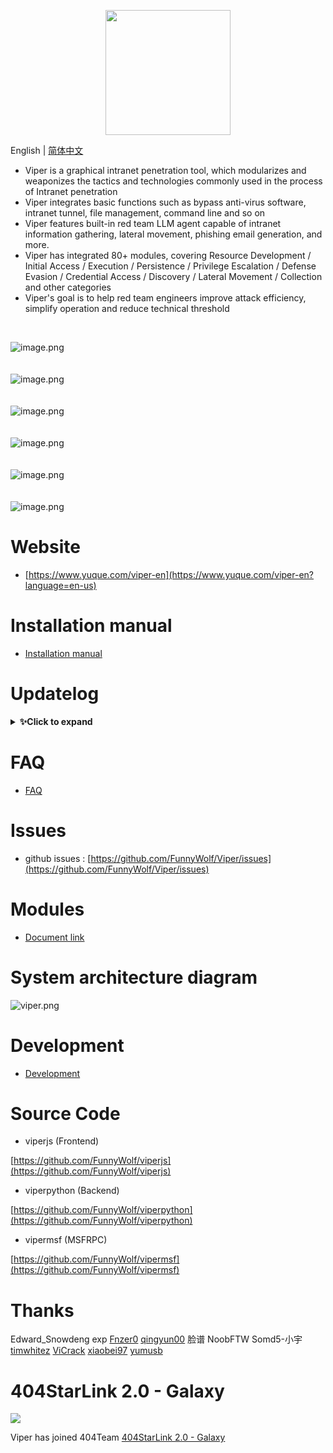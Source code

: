 <p align="center">
   <img width="200" src="https://cdn.nlark.com/yuque/0/2020/svg/159259/1590851265515-f865560b-ba50-4ca3-b2f6-5e8db3268da1.svg#align=left&display=inline&height=200&margin=%5Bobject%20Object%5D&name=logo.svg&originHeight=200&originWidth=200&size=1378&status=done&style=none&width=200">
</p>

English | [简体中文](./README.md)

- Viper is a graphical intranet penetration tool, which modularizes and weaponizes the tactics and technologies commonly
  used in the process of Intranet penetration
- Viper integrates basic functions such as bypass anti-virus software, intranet tunnel, file management, command line
  and so on
- Viper features built-in red team LLM agent capable of intranet information gathering, lateral movement, phishing email generation, and more.
- Viper has integrated 80+ modules, covering Resource Development / Initial Access / Execution / Persistence / Privilege
  Escalation / Defense Evasion / Credential Access / Discovery / Lateral Movement / Collection and other categories
- Viper's goal is to help red team engineers improve attack efficiency, simplify operation and reduce technical
  threshold

<br>

![image.png](https://cdn.nlark.com/yuque/0/2021/png/159259/1631688473804-d80f746b-e2fd-4d53-a44e-8bf8c4dc89d1.png?x-oss-process=image%2Fresize%2Cw_2250%2Climit_0)
<br>
<br>
<br>
![image.png](https://cdn.nlark.com/yuque/0/2021/png/159259/1631688521936-66b17009-3830-4925-941d-aad201252f90.png?x-oss-process=image%2Fresize%2Cw_2256%2Climit_0)
<br>
<br>
<br>
![image.png](https://cdn.nlark.com/yuque/0/2021/png/159259/1631688605817-27cf835d-fd4c-42cc-95a1-880ea5cf9102.png?x-oss-process=image%2Fresize%2Cw_2256%2Climit_0)
<br>
<br>
<br>
![image.png](https://cdn.nlark.com/yuque/0/2021/png/159259/1631688493291-48972160-0e2a-4757-a3a0-a466003d98f3.png?x-oss-process=image%2Fresize%2Cw_2256%2Climit_0)
<br>
<br>
<br>
![image.png](https://cdn.nlark.com/yuque/0/2021/png/159259/1631688640236-8f79ff40-e012-4fe8-89ce-cfcf2fd6627e.png?x-oss-process=image%2Fresize%2Cw_2256%2Climit_0)
<br>
<br>
<br>
![image.png](https://cdn.nlark.com/yuque/0/2021/png/159259/1631688660123-906ed19d-a6df-4632-8169-b6edf50c6ef7.png?x-oss-process=image%2Fresize%2Cw_2256%2Climit_0)
<br>

# Website

- [https://www.yuque.com/viper-en](https://www.yuque.com/viper-en?language=en-us)

# Installation manual

- [Installation manual](https://www.yuque.com/viper-en/inh85g/cvucxz?language=en-us)

# Updatelog

<details>
<summary><b>✨Click to expand</b></summary>

## v3.0.0 2024-12-09-10-50-06
### New Features
- screen_share function supports direct preview on the web end
- Added 'Filing', 'Favicon' and other features to attack surface management
- Automatically block login when Viper is brute-forced

## Optimizations
- Updated AI module prompts
- Switched attack surface management data storage from sqlite to elasticsearch
- Updated the startup sequence of backend services, added logs for reasons of startup failure
- Merged Metasploit-Framework version 6.4.40


## v2.3.5 2024-09-29-16-32-42
### New Features
- webcam_stream function supports direct preview on the web end

### Optimizations
- Supports entering a custom model name for `OPENAI`
- Improved error message when `OPENAI` is not configured
- Updated API for the 'Get Internet Exit IP' module to https://ipwho.is/
- Prompt updates for 'Email Generation/Sending Agent' and 'Platform Operation Agent', introducing CoT and Role Play

## v2.3.4 2024-09-04-16-59-30
### New Features
- Added 'Multi-user' feature, supporting multi-person collaboration

### Optimizations
- 'Smart Assistant' now supports output and display in Markdown format


## v2.3.3 2024-08-21-11-24-51

### Optimizations
- Updated some smart agent prompts
- 'Email Generation/Sending Agent' can now add and send attachments
- Reconstructed all smart agents using langgraph
- Automatic cleanup of ToolCall and Tool Message to reduce token usage

### Bugfixes
- Fixed https://github.com/FunnyWolf/Viper/issues/225

## v2.3.2 2024-08-05-15-27-29

### New Features

- Added 'SMTP Configuration' for sending emails
- 'Data Analysis Multi-role Agent' supports querying and analyzing session/handler related information
- 'Data Analysis Multi-role Agent' supports Meterpreter-related operations (camera/stream capture/keystroke logging/file viewing)
- Added 'Email Generation/Sending Agent', which can generate complete emails and send them based on user description

### Optimizations

- Adjusted some button UIs
- 'OpenAI' adds 'gpt-4o-mini' model
- Added heartbeat detection for service status checks in 'Penetration Service'
- Code for 'Internet Attack Surface Management' workers has been merged into the main branch

### Bugfixes

- Fixed interface jitter issues

## v2.3.1 2024-07-08-16-03-05

### New Features

- Introduced 'V-GPT', an AI-driven offensive intelligent agent framework
- Added 'Data Analysis Agent' and 'Data Analysis Multi-role Agent' modules
- Integrated 'OpenAI'

### Optimizations

- Adjusted parts of the 'Platform Settings' UI

### Bugfixes

- Fixed https://github.com/FunnyWolf/Viper/issues/217
- Fixed https://github.com/FunnyWolf/Viper/issues/218

## v2.3.0 2024-05-08-17-00-11

### Optimizations

- Adjusted the overall architecture of 'Internet Attack Surface'
- Enhanced 'Network Asset' search functionality
- Optimized data storage efficiency for 'Internet Attack Surface'
- Adapted to new API interfaces of Quake

### Bugfixes

- Fixed the issue where modules could not use newly established listeners
- Fixed the inability to use 'Anti-tracing'
- Fixed the timeout issue of creating new listeners when host performance is insufficient

## v2.2.1 2024-04-21-13-52-18

### New Features

- Added 'General Configuration' page, allowing configuration for 'Web Search Engine', 'wafw00f' related settings

### Optimizations

- Added wafw00f check to 'Service Status'
- Automatically redirects to login when accessing navigation pages without being logged in
- Nuclei now supports setting vulnerability levels and concurrency numbers
- Updated 360 Quake interface
- Optimized wafw00f performance (gevent)
- Improved frontend error messages when module errors occur
- Interpreter updated to Python 3.12 and pip dependencies updated to the latest versions
- Merged Metasploit-Framework version 6.4.6

### Bugfixes

- Fixed https://github.com/FunnyWolf/Viper/issues/207
- Fixed low probability encoding errors when generating C code


## v1.5.18 20220311
### Optimize
- After Viper restarts, it will no longer automatically load historical handler, but generate corresponding virtual handler and add the "backup" label to facilitate manual recovery
- Use jemalloc Ruby to optimize MSF memory use
- Merge Metasploit Framework version 6.1.34
### Bugfix
- Fix port occupation after reverse_https is closed
- The handler generated by to_handler is correctly displayedin WEBUI


## v1.5.17 20220305
### New features
- Add Android into `Payload And Handler`
### Optimize
- Merge Metasploit Framework version 6.1.33
### Bugfix
- Fix the problem that msfrpc generates a large number of 127.0.0.1 connect
- Repairing 'docker health check' cause a large number of 'TIME_WAIT' connect

## v1.5.16 20220226
### Optimize
- Optimize UI and adapt to macox
- Merge Metasploit Framework version 6.1.32
### Bugfix
- Fix `Fake exe file of Word document` exe cannot be cleaned up in some situations
- Fix the problem that `Python/Java/Android` payloads cannot online

## v1.5.15 20220213
### Optimize
- Optimize UI
- Delete session add secondary confirmation
- `communication channel` adapts to most payloads
- Merge Metasploit Framework version 6.1.30
### Bugfix
- Fix the MIUI crash problem of `mobile camera taking photos`


## v1.5.14 20220206
### New features
- Add three Android teaching demonstration modules (obtain target mobile phone SMS / call record / address book) (take photos with mobile phone camera) (record audio with mobile phone)
- The 'session channel' function is added to make multi-level intranet penetration more convenient [readme](https://www.yuque.com/vipersec/blog/gssfbg)
### Optimize
- Merge Metasploit Framework version 6.1.29

## v1.5.13 20220111

### New features
- Added zoomeye API interface
- Add `dnslog server` module

### Optimize
- Delete the "InternetScan" debug interface (the manual import function can completely replace this interface)
- Log4j payload echo java version, OS arch, OS version
- Optimize the pipeline logic of `InternetScan`, which will not affect the heartbeat data transmission at present
- Merge Metasploit Framework version 6.1.25

### Bugfix
- Fix the problem that the `VMware horizon log4j rce` timeout parameter does not take effect



## v1.5.12 20211231

### New features

- New passive scanning framework
- Added `VMware horizon log4j rce` InternetScan module
- Add `LDAP server` module to graphically manage ldapserver

### Optimize

- Log4j rce passive scanning function updated to passive scanning module
- Update the bypass WAF payload of log4j rce
- `Log4j CVE-2021-44228 Scan` add timeout parameter

## v1.5.10 20211216

### New Features

- New log4j passive scanning function
- Viper + crawlergo can be used in combination to automatically and actively scan log4j vulnerabilities

### Log4j passive scan

- Automatically replace the get request parameter with payload
- The auto replace post request parameter is payload
- The JSON value of auto replace post request is payload
- Auto replace skip password field
- Automatically add payload in headers (polling by Dictionary)
- The payload contains the original payload and the payload bypassing the WAF
- The payload contains UUID, which can find the specific request content that triggers the vulnerability according to
  the dnslog record

### Log4j automatic active scanning

- Get all requests for automatic page acquisition through chrome headless + crawler, and import the requests into the
  passive proxy to realize automatic scanning

### Log4j Scanning Readme

- [English](https://www.yuque.com/vipersec/blog/sn2x39)

## v1.5.9 20211204

### Optimization

- Merge Metasploit Framework version 6.1.18
- Update ruby version to 3.0

### Bugfix

- Fix bug on FOFA search

## v1.5.8 20211126

### New features

- New module `Syscall Visual Studio project`

### Optimization

- `InternetScan` UI is updated to make the operation more convenient, and the manual import function is added
- Add partial log (heartbeat data section)
- Merge Metasploit Framework version 6.1.17

### Bugfix

- Fix the problem that the PEM certificate could not be loaded

## v1.5.7 20211115

### Optimization

- 'InternetScan' add debug interface
- Webdelivery currently no longer forces binding of target and payload
- Functional optimization of Puma and ipgeo
- front-end interaction optimization
- Merge Metasploit Framework version 6.1.15

### Bugfix

- Fix the handler exception caused by ipgeo exception
- Fix the repeated addition of UDP handler after Viper restart

## v1.5.6 20211031

### New Features

- Added 'Hander firewall' function
- Added the module of "Direct windows syscall evasion technique"

### Optimization

- reverse_http(s) when the network is disconnected, the timeout is updated from 21 seconds (Windows default) to 3
  seconds
- The current session does not expire by default and will not exit automatically
- Merge Metasploit Framework version 6.1.13

### Bugfix

- Repair reverse_tcp failed to connect when 'sessionexpirationtimeout' is 0
- Fix failure to get default lhost parameter on ui

## v1.5.5 20211024

### New Features

- Added `CVE-2021-40449 LPE` module
- One click download all Viper logs from WEBUI

### Optimization

- Merged metasploit-framework 6.1.12

### Bugfix

- Fix the port occupancy problem after the socks is removed

## v1.5.4 20211017

### New Features

- Added `MS17-010 Exploit (CSharp)` module

### Optimization

- Merged metasploit-framework 6.1.11

### Bugfix

- Fix duplicate add reverse_http(s) handler failed to deal with session online requests.

## v1.5.3 20211010

### Optimization

- Optimize msfconsole user experience
- Merged metasploit-framework 6.1.10

<br/>

## v1.5.2 20211007

### Optimization

- Login page multilingual support
- Merged metasploit-framework 6.1.9

## v1.5.1 20210926

### New Features

- Added `Obtain Internet outbound IP` module
- New search filter for session process list

### Optimization

- Antivirus software display supports English version
- Optimize the output format of the intranet scanning module
- Optimize the performance and UI of the `Run Module` function
- Merged metasploit-framework 6.1.8 version

### Bugfix

- Fix the problem that the name of antivirus software is not displayed

## v1.5.0 20210919

### New Features

- VIPER now support English language

### Optimization

- Optimized the format of session online SMS
- Merged metasploit-framework 6.1.7 version

### Bugfix

- Fixed the issue that `ExitOnSession` did not take effect
- Fix the issue that the bind handler of the exploit module does not take effect

## v1.4.2 20210822

### New Features

- Added `Session online by SCF (Tencent API Gateway)` module

### Optimization

- Use Unix socketpair to replace 127.0.0.1 socketpair to improve performance
- Optimize the `handler` function, add HttpHostHeader parameter
- Block ids check of session
- Merged metasploit-framework 6.1.5 version

### Bugfix

- Fixed the problem that some module tasks could not be deleted
- Fixed the issue of channel not being released in MSF
- Fix the issue of `Clone Https certificate` certificate length, adapt to the new features of SSLVersion
- Fix the issue that the session does not respond after the use of Linux intranet routing and command execution due to
  stream hang

</details>

# FAQ

- [FAQ](https://www.yuque.com/viper-en/faq)

# Issues

- github issues : [https://github.com/FunnyWolf/Viper/issues](https://github.com/FunnyWolf/Viper/issues)

# Modules

- [Document link](https://www.yuque.com/viper-en/module)

# System architecture diagram

![viper.png](https://cdn.nlark.com/yuque/0/2021/png/159259/1627364231093-768d3b07-e044-4a2d-a3fa-e9ebd92a0828.png)

# Development

- [Development](https://www.yuque.com/viper-en/code)

# Source Code

- viperjs (Frontend)

[https://github.com/FunnyWolf/viperjs](https://github.com/FunnyWolf/viperjs)

- viperpython (Backend)

[https://github.com/FunnyWolf/viperpython](https://github.com/FunnyWolf/viperpython)

- vipermsf (MSFRPC)

[https://github.com/FunnyWolf/vipermsf](https://github.com/FunnyWolf/vipermsf)

# Thanks

Edward_Snowdeng exp
[Fnzer0](https://github.com/Fnzer0)
[qingyun00](https://github.com/qingyun00)
脸谱 NoobFTW Somd5-小宇
[timwhitez](https://github.com/timwhitez)
[ViCrack](https://github.com/ViCrack)
[xiaobei97](https://github.com/xiaobei97)
[yumusb](https://github.com/yumusb)

# 404StarLink 2.0 - Galaxy

![](https://github.com/knownsec/404StarLink-Project/raw/master/logo.png)

Viper has joined 404Team [404StarLink 2.0 - Galaxy](https://github.com/knownsec/404StarLink2.0-Galaxy)
